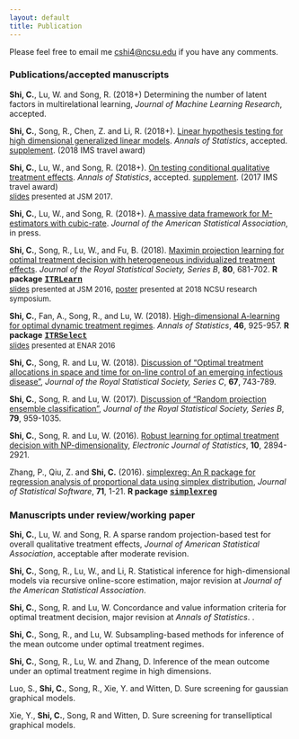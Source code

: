 ```yaml
---
layout: default
title: Publication
---
```


<!---### Publication-->

Please feel free to email me <cshi4@ncsu.edu> if you have any comments. 

### Publications/accepted manuscripts
**Shi, C.**, Lu, W. and Song, R. (2018+) Determining the number of latent factors in multirelational learning, _Journal of Machine Learning Research_, accepted.

**Shi, C.**, Song, R., Chen, Z. and Li, R. (2018+). [Linear hypothesis testing for high dimensional generalized linear models](./paper/hdlineartest.pdf). 
_Annals of Statistics_, accepted. [supplement](./paper/supphdlineartest.pdf). (2018 IMS travel award)

**Shi, C.**, Lu, W., and Song, R. (2018+). [On testing conditional qualitative treatment effects](./paper/CQTEaccept.pdf). _Annals of Statistics_, accepted. 
[supplement](./paper/suppCQTEaccept.pdf). (2017 IMS travel award) <br/> [<font size="2.5">slides</font>](./slides/JSM2017.pdf) <font size="2.5">presented at JSM 2017</font>.

**Shi, C.**, Lu, W., and Song, R. (2018+). [A massive data framework for M-estimators with cubic-rate](https://www.tandfonline.com/doi/full/10.1080/01621459.2017.1360779). _Journal of the American Statistical Association_, in press.

**Shi, C.**, Song, R., Lu, W., and Fu, B. (2018). [Maximin projection learning for optimal treatment decision with heterogeneous individualized treatment effects](https://rss.onlinelibrary.wiley.com/doi/abs/10.1111/rssb.12273). _Journal of the Royal Statistical Society, Series B_, **80**, 681-702. 
**R package** [<span style="font-family:courier;">**ITRLearn**</span>](https://cran.r-project.org/web/packages/ITRLearn/index.html)
<br/> [<font size="2.5">slides</font>](./slides/JSM2016.pdf) <font size="2.5">presented at JSM 2016</font>, [<font size="2.5">poster</font>](./slides/NCSU2018.pdf) <font size="2.5">presented at 2018 NCSU research symposium</font>. 

**Shi, C.**, Fan, A., Song, R., and Lu, W. (2018). [High-dimensional A-learning for optimal dynamic treatment regimes](https://projecteuclid.org/euclid.aos/1525313071). _Annals of Statistics_, **46**, 925-957.
**R package** [<span style="font-family:courier;">**ITRSelect**</span>](https://cran.r-project.org/web/packages/ITRSelect/index.html) <br/> [<font size="2.5">slides</font>](./slides/ENAR2016spring.pdf) <font size="2.5">presented at ENAR 2016</font>

**Shi, C.**, Song, R. and Lu, W. (2018). [Discussion of “Optimal treatment allocations in space and time for on-line control of an emerging infectious disease”](https://rss.onlinelibrary.wiley.com/doi/10.1111/rssc.12266), _Journal of the Royal Statistical Society, Series C_, **67**, 743-789.

**Shi, C.**, Song, R. and Lu, W. (2017). [Discussion of “Random projection ensemble classification”](https://rss.onlinelibrary.wiley.com/doi/full/10.1111/rssb.12228), _Journal of the Royal Statistical Society, Series B_, **79**, 959-1035.

**Shi, C.**, Song, R. and Lu, W. (2016). [Robust learning for optimal treatment decision with NP-dimensionality](https://projecteuclid.org/euclid.ejs/1476368559), _Electronic Journal of Statistics_, **10**, 2894-2921.

Zhang, P., Qiu, Z. and **Shi, C.** (2016). [simplexreg: An R package for regression analysis of proportional data using simplex distribution](https://www.jstatsoft.org/article/view/v071i11), _Journal of Statistical Software_, **71**, 1-21.
**R package** [<span style="font-family:courier;">**simplexreg**</span>](https://cran.r-project.org/web/packages/simplexreg/index.html)

### Manuscripts under review/working paper

**Shi, C.**, Lu, W. and Song, R. A sparse random projection-based test for overall qualitative treatment effects, _Journal of American Statistical Association_, acceptable after moderate revision. 

**Shi, C.**, Song, R., Lu, W., and Li, R. Statistical inference for high-dimensional models via recursive online-score estimation, major revision at _Journal of the American Statistical
Association_. 

**Shi, C.**, Song, R. and Lu, W. Concordance and value information criteria for optimal treatment decision, major revision at _Annals of Statistics_. <!---[supplement](./paper/suppCVIC4.pdf)-->.

**Shi, C.**, Song, R., and Lu, W. Subsampling-based methods for inference of the mean outcome under optimal treatment regimes.

**Shi, C.**, Song, R., Lu, W. and Zhang, D. Inference of the mean outcome under an optimal treatment regime in high dimensions.

Luo, S., **Shi, C.**, Song, R., Xie, Y. and Witten, D. Sure screening for gaussian graphical models.

Xie, Y., **Shi, C.**, Song, R and Witten, D. Sure screening for transelliptical graphical models.

